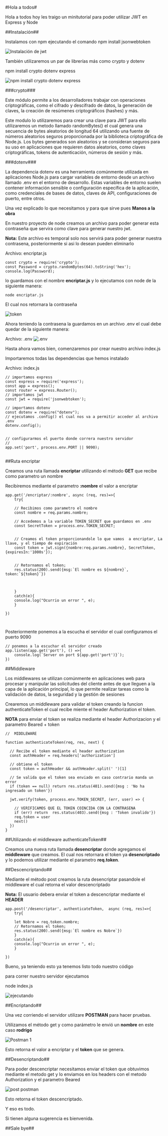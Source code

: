 
#Hola a todos#

Hola a todos hoy les traigo un minitutorial para poder utilizar JWT en Express y Node

##Instalación##

Instalamos con npm ejecutando el comando 
npm install jsonwebtoken

![Instalación de jwt](https://dev-to-uploads.s3.amazonaws.com/uploads/articles/t3y53s89yczfapa6uuvu.png)

También utilizaremos un par de librerías más como crypto y dotenv 

npm install crypto dotenv express


![npm install crypto dotenv express](https://dev-to-uploads.s3.amazonaws.com/uploads/articles/o2ef9yltk0dvt05j1f2q.png)





###crypto###

Este módulo permite a los desarrolladores trabajar con operaciones criptográficas, como el cifrado y descifrado de datos, la generación de claves, la creación de resúmenes criptográficos (hashes) y más.

Este modulo lo utilizaremos para crear una clave para JWT para ello utilizaremos un metodo llamado randomBytes() el cual genera una secuencia de bytes aleatorios de longitud 64 utilizando una fuente de números aleatorios seguros proporcionada por la biblioteca criptográfica de Node.js. Los bytes generados son aleatorios y se consideran seguros para su uso en aplicaciones que requieren datos aleatorios, como claves criptográficas, tokens de autenticación, números de sesión y más.


###dotenv###

La dependencia dotenv es una herramienta comúnmente utilizada en aplicaciones Node.js para cargar variables de entorno desde un archivo llamado .env en el entorno de desarrollo. Estas variables de entorno suelen contener información sensible o configuración específica de la aplicación, como credenciales de bases de datos, claves de API, configuraciones de puerto, entre otros.

Una vez explicado lo que necesitamos y para que sirve pues **Manos a la obra**

En nuestro proyecto de node creamos un archivo para poder generar esta contraseña que servira como clave para generar nuestro jwt.

**Nota:** Este archivo es temporal solo nos servirá para poder generar nuestra contrasena, posteriormente si asi lo desean pueden eliminarlo

Archivo: encriptar.js
```
const crypto = require('crypto');
const Password = crypto.randomBytes(64).toString('hex');
console.log(Password);
```
lo guardamos con el nombre **encriptar.js** y lo ejecutamos con node de la siguiente manera:

```
node encriptar.js
```

El cual nos retornara la contraseña  

![token](https://dev-to-uploads.s3.amazonaws.com/uploads/articles/1z83m9hjcm81d9w0m7zf.png)

Ahora teniendo la contrasena la guardamos en un archivo .env el cual debe quedar de la siguiente manera:

Archivo: .env
![.env](https://dev-to-uploads.s3.amazonaws.com/uploads/articles/gro4775zqxn6tg50i6du.png)


Hasta ahora vamos bien, comenzaremos por crear nuestro archivo index.js 

Importaremos todas las dependencias que hemos instalado


Archivo: index.js

```
// importamos express
const express = require('express');
const app = express();
const router = express.Router();
// importamos jwt
const jwt = require('jsonwebtoken');

// importamos dotenv
const dotenv = require("dotenv");
// ejecutamos .config() el cual nos va a permitir acceder al archivo .env
dotenv.config();


// configurarmos el puerto donde correra nuestro servidor
//
app.set('port', process.env.PORT || 9090);


```

##Ruta encriptar


Creamos una ruta llamada **encriptar** utilizando el método **GET** que recibe como parametro un nombre

Recibiremos mediante el parametro **:nombre** el valor a encriptar 


```
app.get('/encriptar/:nombre', async (req, res)=>{
    try{

	// Recibimos como parametro el nombre
	const nombre = req.params.nombre;

	// Accedemos a la variable TOKEN_SECRET que guardamos en .env
	const SecretToken = process.env.TOKEN_SECRET;


	// Creamos el token proporcionandole lo que vamos  a encriptar, La llave, y el tiempo de expiración
	const token = jwt.sign({nombre:req.params.nombre}, SecretToken, {expiresIn:'1000s'});


	// Retornamos el token;
	res.status(200).send({msg:`El nombre es ${nombre}`, token:`${token}`})



    }
    catch(e){
	console.log("Ocurrio un error ", e);
    }

})



```

Posteriormente ponemos a la escucha el servidor el cual configuramos el puerto 9090


```
// ponemos a la escuchar el servidor creado
app.listen(app.get('port'), () =>{
    console.log(`Server on port ${app.get('port')}`);
})

```


##Middleware

Los middlewares se utilizan comúnmente en aplicaciones web para procesar y manipular las solicitudes del cliente antes de que lleguen a la capa de la aplicación principal, lo que permite realizar tareas como la validación de datos, la seguridad y la gestión de sesiones

Crearemos un middleware para validar el token creando la funcion authenticateToken el cual recibe miente el header Authorization el token.

**NOTA** para enviar el token se realiza mediante el header Authorizacion y el parametro Beared + token


```
//  MIDDLEWARE 

function authenticateToken(req, res, next) {

  // Recibe el token mediante el header authorization
  const authHeader = req.headers['authorization']
  
  // obtiene el token 
  const token = authHeader && authHeader.split(' ')[1]

  // Se valida que el token sea enviado en caso contrario manda un error
  if (token == null) return res.status(401).send({msg : 'No ha ingresado un token'})

  jwt.verify(token, process.env.TOKEN_SECRET, (err, user) => {

    // VERIFICAMOS QUE EL TOKEN COINCIDA CON LA CONTRASENA
    if (err) return  res.status(403).send({msg : 'Token invalido'})
    req.token = user
    next()
  })
}

```


##Utilizando el middleware  authenticateToken##


Creamos una nueva ruta llamada **desencriptar** donde agregamos el **middleware** que creamos. El cual nos retornara el token ya **desencriptado** y lo podemos utilizar mediante el parametro **req.token**.


##Descencriptando##

Mediante el método post creamos la ruta desencriptar pasandole el middleware el cual retorna el valor descencriptado

**Nota:** El usuario debera enviar el token a descencriptar mediante el **HEADER**

```
app.post('/desencriptar', authenticateToken,  async (req, res)=>{
    try{

	let Nobre = req.token.nombre;
	// Retornamos el token;
	res.status(200).send({msg:`El nombre es Nobre`})
    }
    catch(e){
	console.log("Ocurrio un error ", e);
    }

})
```

Bueno, ya teniendo esto ya tenemos listo todo nuestro código

para correr nuestro servidor ejecutamos

node index.js


![ejecutando](https://dev-to-uploads.s3.amazonaws.com/uploads/articles/lgqy313clxmn4bbzrb9x.png)


##Encriptando##

Una vez corriendo el servidor utilizare **POSTMAN** para hacer pruebas.

Utilizamos el método get y como parámetro le envió un **nombre** en este caso **rodrigo**


![Postman 1](https://dev-to-uploads.s3.amazonaws.com/uploads/articles/ofp039ss6pcnqquguerr.png)

Esto retorna el valor a encriptar y el **token** que se genera.


##Desencriptando##

Para poder descencriptar necesitamos enviar el token que obtuvimos mediante el metodo get y lo enviamos en los headers con el metodo Authorization y el parametro Beared

![post postman](https://dev-to-uploads.s3.amazonaws.com/uploads/articles/5heswoddtp2wdzrkfl1h.png)

Esto retorna el token descencriptado.


Y eso es todo.

Si tienen alguna sugerencia es bienvenida.

##Sale bye##
